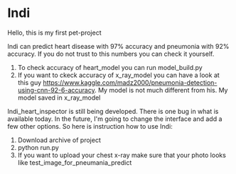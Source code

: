 # Indi 

Hello, this is my first pet-project 

Indi can predict heart disease with 97% accuracy and pneumonia with 92% accuracy. If you do not trust to this numbers you can check it yourself.
1) To check accuracy of heart_model you can run model_build.py
2) If you want to ckeck accuracy of x_ray_model you can have a look at this guy https://www.kaggle.com/madz2000/pneumonia-detection-using-cnn-92-6-accuracy. My model is not much different from his. My model saved in x_ray_model

Indi_heart_inspector is still being developed. There is one bug in what is available today. In the future, I'm going to change the interface and add a few other options.
So here is instruction how to use Indi:
1) Download archive of project
2) python run.py 
3) If you want to upload your chest x-ray make sure that your photo looks like test_image_for_pneumania_predict
